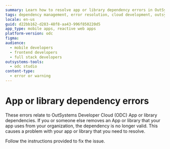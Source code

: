 ```yaml
---
summary: Learn how to resolve app or library dependency errors in OutSystems Developer Cloud (ODC) when a dependency is removed from your organization.
tags: dependency management, error resolution, cloud development, outsystems, application lifecycle management
locale: en-us
guid: d22bb162-d283-48f8-aa43-996f850220d5
app_type: mobile apps, reactive web apps
platform-version: odc
figma:
audience:
  - mobile developers
  - frontend developers
  - full stack developers
outsystems-tools:
  - odc studio
content-type:
  - error or warning
---
```


# App or library dependency errors

These errors relate to OutSystems Developer Cloud (ODC) App or library dependencies. If you or someone else removes an App or library that your app uses from your organization, the dependency is no longer valid. This causes a problem with your app or library that you need to resolve.

Follow the instructions provided to fix the issue.
